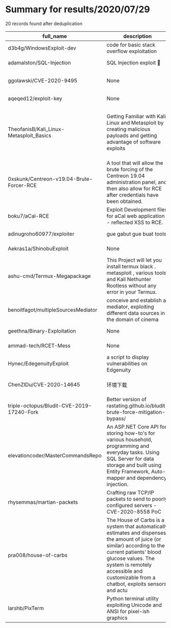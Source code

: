 
# Summary for results/2020/07/29
    
20 records found after deduplication

| full_name | description | html_url | matched_list | matched_count | pushed_at | size | stargazers_count | language | forks_count | vul_ids |
|-------------------------------------------|------------------------------------------------------------------------------------------------------------------------------------------------------------------------------------------------------------------------------------------------------------------|--------------------------------------------------------------|----------------------------------------------------------------------------------------|-----------------|---------------------------|--------|--------------------|------------|---------------|--------------------|
| d3b4g/WindowsExploit-dev | code for basic stack overflow exploitation | https://github.com/d3b4g/WindowsExploit-dev | ['exploit'] | 1 | 2020-07-29 09:02:22+00:00 | 7 | 0 | Python | 0 | [] |
| adamalston/SQL-Injection | SQL Injection exploit 💉 | https://github.com/adamalston/SQL-Injection | ['exploit'] | 1 | 2020-07-29 04:14:32+00:00 | 28 | 2 | PHP | 1 | [] |
| ggolawski/CVE-2020-9495 | None | https://github.com/ggolawski/CVE-2020-9495 | ['cve-2'] | 1 | 2020-07-29 20:54:14+00:00 | 3 | 8 | Python | 0 | ['CVE-2020-9495'] |
| aqeqed12/exploit-key | None | https://github.com/aqeqed12/exploit-key | ['exploit'] | 1 | 2020-07-29 19:32:19+00:00 | 0 | 0 | | 0 | [] |
| TheofanisB/Kali_Linux-Metasploit_Basics | Getting Familiar with Kali Linux and Metasploit by creating malicious payloads and getting advantage of software exploits | https://github.com/TheofanisB/Kali_Linux-Metasploit_Basics | ['exploit', 'metasploit module OR metasploit payload', 'metasploit module OR payload'] | 3 | 2020-07-29 17:51:27+00:00 | 10656 | 0 | | 0 | [] |
| 0xskunk/Centreon-v19.04-Brute-Forcer-RCE | A tool that will allow the brute forcing of the Centreon 19.04 administration panel, and then also allow for RCE after credentials have been obtained. | https://github.com/0xskunk/Centreon-v19.04-Brute-Forcer-RCE | ['rce'] | 1 | 2020-07-29 18:03:17+00:00 | 229 | 1 | Python | 0 | [] |
| boku7/aCal-RCE | Exploit Development files for aCal web application - reflected XSS to RCE. | https://github.com/boku7/aCal-RCE | ['exploit', 'rce'] | 2 | 2020-07-29 17:29:21+00:00 | 19 | 0 | Python | 0 | [] |
| adinugroho60977/exploiter | gue gabut gue buat tools | https://github.com/adinugroho60977/exploiter | ['exploit'] | 1 | 2020-07-29 17:36:06+00:00 | 4701 | 2 | Python | 0 | [] |
| Aekras1a/ShinobuExploit | None | https://github.com/Aekras1a/ShinobuExploit | ['exploit'] | 1 | 2020-07-29 11:03:08+00:00 | 2 | 1 | | 0 | [] |
| ashu-cmd/Termux-Megapackage | This Project will let you install termux black . metasploit , various tools and Kali Nethunter Rootless without any error in your Termux. | https://github.com/ashu-cmd/Termux-Megapackage | ['metasploit module OR payload'] | 1 | 2020-07-29 12:22:27+00:00 | 20 | 3 | nan | 1 | [] |
| benoitfagot/multipleSourcesMediator | conceive and establish a mediator, exploiting different data sources in the domain of cinema | https://github.com/benoitfagot/multipleSourcesMediator | ['exploit'] | 1 | 2020-07-29 10:21:56+00:00 | 310 | 0 | Java | 0 | [] |
| geethna/Binary-Exploitation | None | https://github.com/geethna/Binary-Exploitation | ['exploit'] | 1 | 2020-07-29 06:36:28+00:00 | 9991 | 0 | Python | 0 | [] |
| ammad-tech/RCET-Mess | None | https://github.com/ammad-tech/RCET-Mess | ['rce'] | 1 | 2020-07-29 05:37:29+00:00 | 216 | 0 | Dart | 0 | [] |
| Hynec/EdegenuityExploit | a script to display vulnerabilities on Edgenuity | https://github.com/Hynec/EdegenuityExploit | ['exploit'] | 1 | 2020-07-29 23:34:38+00:00 | 9 | 1 | JavaScript | 0 | [] |
| ChenZIDu/CVE-2020-14645 | 环境下载 | https://github.com/ChenZIDu/CVE-2020-14645 | ['cve-2'] | 1 | 2020-07-29 04:25:49+00:00 | 16340 | 0 | | 0 | ['CVE-2020-14645'] |
| triple-octopus/Bludit-CVE-2019-17240-Fork | Better version of rastating.github.io/bludit-brute-force-mitigation-bypass/ | https://github.com/triple-octopus/Bludit-CVE-2019-17240-Fork | ['cve-2'] | 1 | 2020-07-29 16:30:32+00:00 | 4 | 0 | Python | 0 | ['CVE-2019-17240'] |
| elevationcoder/MasterCommandsRepo | An ASP.NET Core API for storing how-to's for various household, programming and everyday tasks. Using SQL Server for data storage and built using Entity Framework, Auto-mapper and dependency injection. | https://github.com/elevationcoder/MasterCommandsRepo | ['command injection'] | 1 | 2020-07-29 01:50:52+00:00 | 26 | 0 | C# | 0 | [] |
| rhysemmas/martian-packets | Crafting raw TCP/IP packets to send to poorly configured servers - CVE-2020-8558 PoC | https://github.com/rhysemmas/martian-packets | ['cve poc'] | 1 | 2020-07-29 12:55:48+00:00 | 12 | 3 | Python | 0 | ['CVE-2020-8558'] |
| pra008/house-of-carbs | The House of Carbs is a system that automatically estimates and dispenses the amount of juice (or similar) according to the current patients' blood glucose values. The system is remotely accessible and customizable from a chatbot, exploits sensors and actu | https://github.com/pra008/house-of-carbs | ['exploit'] | 1 | 2020-07-29 11:20:20+00:00 | 825 | 1 | Python | 0 | [] |
| larshb/PixTerm | Python terminal utility exploiting Unicode and ANSI for pixel-ish graphics | https://github.com/larshb/PixTerm | ['exploit'] | 1 | 2020-07-29 20:34:29+00:00 | 7 | 1 | Python | 0 | [] |
